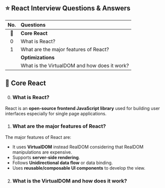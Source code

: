 ## :star: React Interview Questions & Answers

| No. | Questions |
|:---:|:---|
| :seedling:  | __Core React__ |
| 0 | What is React? |
| 1 | What are the major features of React? |
|   | __Optimizations__ |
|  | What is the VirtualDOM and how does it work? |


## :seedling: Core React

0. ### What is React? ###

React is an __open-source frontend JavaScript library__ used for building user interfaces especially for single page applications. 

1. ### What are the major features of React?

The major features of React are:

- It uses __VirtualDOM__ instead RealDOM considering that RealDOM manipulations are expensive.
- Supports __server-side rendering__.
- Follows __Unidirectional data flow__ or data binding.
- Uses __reusable/composable UI components__ to develop the view.


2. ### What is the VirtualDOM and how does it work?
